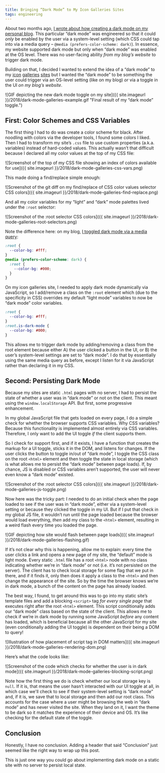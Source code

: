 ```yaml
---
title: Bringing “Dark Mode” to My Icon Galleries Sites
tags: engineering
---
```


About two months ago, [I wrote about how creating a dark mode on my personal blog](https://blog.jim-nielsen.com/2018/dark-mode-on-the-web/). This particular “dark mode” was engineered so that it could _only_ be enabled by the user via a system-level setting (which CSS could tap into via a media query – `@media (prefers-color-scheme: dark)`). In essence, my website supported dark mode but only when “dark mode” was enabled at the OS level. There was no user-facing ability _from my blog’s website_ to trigger dark mode.

Building on that, I decided I wanted to extend the idea of a “dark mode” to my [icon](https://www.iosicongallery.com/) [galleries](https://www.watchosicongallery.com/) [sites](https://www.macosicongallery.com/) but I wanted the “dark mode” to be something the user could trigger via an OS-level setting (like on my blog) _or_ via a toggle in the UI _on my blog’s website_.

![GIF depicting the new dark mode toggle on my site]({{ site.imageurl }}/2018/dark-mode-galleries-example.gif "Final result of my “dark mode” toggle.")

## First: Color Schemes and CSS Variables

The first thing I had to do was create a color scheme for black. After noodling with colors via the developer tools, I found some colors I liked. Then I had to transform my site’s `.css` file to use custom properties (a.k.a. variables) instead of hard-coded values. This actually wasn’t that difficult because I declared all my color values at the top of my CSS file:

![Screenshot of the top of my CSS file showing an index of colors available for use]({{ site.imageurl }}/2018/dark-mode-galleries-css-vars.png)

This made doing a find/replace simple enough:

![Screenshot of the git diff on my find/replace of CSS color values selector CSS colors]({{ site.imageurl }}/2018/dark-mode-galleries-find-replace.png)

And all my color variables for my “light” and “dark” mode palettes lived under the `:root` selector:

![Screenshot of the :root selector CSS colors]({{ site.imageurl }}/2018/dark-mode-galleries-root-selectors.png)

Note the difference here: on my blog, [I toggled dark mode via a media query](https://blog.jim-nielsen.com/2018/dark-mode-on-the-web/):

```css
:root {
  --color-bg: #fff;
}
@media (prefers-color-scheme: dark) {
  :root {
    --color-bg: #000;
  }
}
```

On my icon galleries site, I needed to apply dark mode dynamically via JavaScript, so I add/remove a class on the `:root` element which (due to the specificity in CSS) overrides my default “light mode” variables to now be “dark mode” color variables.

```css
:root {
  --color-bg: #fff;
}
:root.is-dark-mode {
  --color-bg: #000;
}
```

This allows me to trigger dark mode by adding/removing a class from the root element because either A) the user clicked a button in the UI, or B) the user’s system-level settings are set to “dark mode”. I do that by essentially using the same media query as before, except I listen for it via JavaScript rather than declaring it in my CSS.

## Second: Persisting Dark Mode

Because my sites are static `.html` pages with no server, I had to persist the state of whether a user was in “dark mode” or not on the client. This meant using the `window.localStorage` API. But first, some progressive enhancement.

In my global JavaScript file that gets loaded on every page, I do a simple check for whether the browser supports CSS variables. Why CSS variables?
Because this functionality is implemented almost entirely via CSS variables. Therefore, I only want to add the UI toggle _if_ the client supports them.

So I check for support first, and if it exists, I have a function that creates the markup for a UI toggle, sticks it in the DOM, and listens for changes. If the user clicks the button to toggle in/out of “dark mode”, I toggle the CSS class on the root `<html>` element and then toggle the state in local storage (which is what allows me to persist the “dark mode” between page loads). If, by chance, JS is disabled or CSS variables aren’t supported, the user will never even know a “dark mode” existed.

![Screenshot of the :root selector CSS colors]({{ site.imageurl }}/2018/dark-mode-galleries-js-toggle.png)

Now here was the tricky part: I needed to do an initial check when the page loaded to see if the user was in “dark mode”, either via a system-level setting or because they clicked the toggle in my UI. But if I put that check in my global JS file, it wouldn’t run until the page loaded because the browser would load everything, _then_ add my class to the `<html>` element, resulting in a weird flash every time you loaded the page.

![GIF depicting how site would flash between page loads]({{ site.imageurl }}/2018/dark-mode-galleries-flashing.gif)

If it’s not clear why this is happening, allow me to explain: every time the user clicks a link and opens a new page of my site, the “default” mode is light mode. Every static `.html` file has a root `<html>` node with no class indicating whether we’re in “dark mode” or not (i.e. it’s not persisted on the server). The client has to check local storage for some flag that we put in there, and if it finds it, only then does it apply a class to the `<html>` and then change the appearance of the site. So by the time the browser knows we’re in dark mode, a bunch of the content on the page has already loaded.

The best way, I found, to get around this was to go into my static site’s template files and add a blocking `<script>` tag _for every single page_ that executes right after the root `<html>` element. This script conditionally adds our “dark mode” class based on the state of the client. This allows me to check if we’re in dark mode by running some JavaScript _before_ any content has loaded, which is beneficial because all the other JavaScript for my site (even conditionally adding the UI toggle) is dependent on their being a DOM to query!

![Illustration of how placement of script tag in DOM matters]({{ site.imageurl }}/2018/dark-mode-galleries-rendering-dom.png)

Here’s what the code looks like:

![Screenshot of the code which checks for whether the user is in dark mode]({{ site.imageurl }}/2018/dark-mode-galleries-blocking-script.png)

Note how the first thing we do is check whether our local storage key is `null`. If it is, that means the user hasn’t interacted with our UI toggle at all, in which case we'll check to see if their system-level setting is “dark mode” and, if it is, we save that to local storage and then add our root class. This accounts for the case where a user might be browsing the web in “dark mode” and has never visited the site. When they land on it, I want the theme to be dark so it matches the experience of their device and OS. It’s like checking for the default state of the toggle.

## Conclusion

Honestly, I have no conclusion. Adding a header that said “Conclusion” just seemed like the right way to wrap up this post.

This is just one way you could go about implementing dark mode on a static site with no server to persist local state.
